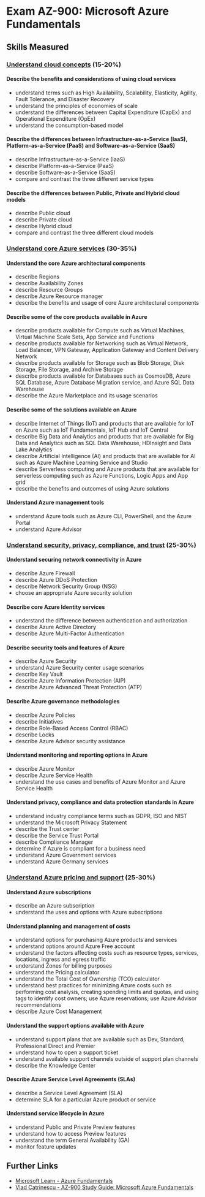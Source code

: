 # Exam AZ-900: Microsoft Azure Fundamentals

## Skills Measured

### [Understand cloud concepts](./cloud-concepts.md) (15-20%)

#### Describe the benefits and considerations of using cloud services

- understand terms such as High Availability, Scalability, Elasticity, Agility, Fault Tolerance, and Disaster Recovery
- understand the principles of economies of scale
- understand the differences between Capital Expenditure (CapEx) and Operational Expenditure (OpEx)
- understand the consumption-based model

#### Describe the differences between Infrastructure-as-a-Service (IaaS), Platform-as-a-Service (PaaS) and Software-as-a-Service (SaaS)

- describe Infrastructure-as-a-Service (IaaS)
- describe Platform-as-a-Service (PaaS)
- describe Software-as-a-Service (SaaS)
- compare and contrast the three different service types

#### Describe the differences between Public, Private and Hybrid cloud models

- describe Public cloud
- describe Private cloud
- describe Hybrid cloud
- compare and contrast the three different cloud models

### [Understand core Azure services](./core-azure-services.md) (30-35%)

#### Understand the core Azure architectural components

- describe Regions
- describe Availability Zones
- describe Resource Groups
- describe Azure Resource manager
- describe the benefits and usage of core Azure architectural components

#### Describe some of the core products available in Azure

- describe products available for Compute such as Virtual Machines, Virtual Machine Scale Sets, App Service and Functions
- describe products available for Networking such as Virtual Network, Load Balancer, VPN Gateway, Application Gateway and Content Delivery Network
- describe products available for Storage such as Blob Storage, Disk Storage, File Storage, and Archive Storage
- describe products available for Databases such as CosmosDB, Azure SQL Database, Azure Database Migration service, and Azure SQL Data Warehouse
- describe the Azure Marketplace and its usage scenarios

#### Describe some of the solutions available on Azure

- describe Internet of Things (IoT) and products that are available for IoT on Azure such as IoT Fundamentals, IoT Hub and IoT Central
- describe Big Data and Analytics and products that are available for Big Data and Analytics such as SQL Data Warehouse, HDInsight and Data Lake Analytics
- describe Artificial Intelligence (AI) and products that are available for AI such as Azure Machine Learning Service and Studio
- describe Serverless computing and Azure products that are available for serverless computing such as Azure Functions, Logic Apps and App grid
- describe the benefits and outcomes of using Azure solutions

#### Understand Azure management tools

- understand Azure tools such as Azure CLI, PowerShell, and the Azure Portal
- understand Azure Advisor

### [Understand security, privacy, compliance, and trust](./security-privacy-compliance-trust.md) (25-30%)

#### Understand securing network connectivity in Azure

- describe Azure Firewall
- describe Azure DDoS Protection
- describe Network Security Group (NSG)
- choose an appropriate Azure security solution

#### Describe core Azure Identity services

- understand the difference between authentication and authorization
- describe Azure Active Directory
- describe Azure Multi-Factor Authentication

#### Describe security tools and features of Azure

- describe Azure Security
- understand Azure Security center usage scenarios
- describe Key Vault
- describe Azure Information Protection (AIP)
- describe Azure Advanced Threat Protection (ATP)

#### Describe Azure governance methodologies

- describe Azure Policies
- describe Initiatives
- describe Role-Based Access Control (RBAC)
- describe Locks
- describe Azure Advisor security assistance

#### Understand monitoring and reporting options in Azure

- describe Azure Monitor
- describe Azure Service Health
- understand the use cases and benefits of Azure Monitor and Azure Service Health

#### Understand privacy, compliance and data protection standards in Azure

- understand industry compliance terms such as GDPR, ISO and NIST
- understand the Microsoft Privacy Statement
- describe the Trust center
- describe the Service Trust Portal
- describe Compliance Manager
- determine if Azure is compliant for a business need
- understand Azure Government services
- understand Azure Germany services

### [Understand Azure pricing and support](./azure-pricing-support.md) (25-30%)

#### Understand Azure subscriptions

- describe an Azure subscription
- understand the uses and options with Azure subscriptions

#### Understand planning and management of costs

- understand options for purchasing Azure products and services
- understand options around Azure Free account
- understand the factors affecting costs such as resource types, services, locations, ingress and egress traffic
- understand Zones for billing purposes
- understand the Pricing calculator
- understand the Total Cost of Ownership (TCO) calculator
- understand best practices for minimizing Azure costs such as performing cost analysis, creating spending limits and quotas, and using tags to identify cost owners; use Azure reservations; use Azure Advisor recommendations
- describe Azure Cost Management

#### Understand the support options available with Azure

- understand support plans that are available such as Dev, Standard, Professional Direct and Premier
- understand how to open a support ticket
- understand available support channels outside of support plan channels
- describe the Knowledge Center

#### Describe Azure Service Level Agreements (SLAs)

- describe a Service Level Agreement (SLA)
- determine SLA for a particular Azure product or service

#### Understand service lifecycle in Azure

- understand Public and Private Preview features
- understand how to access Preview features
- understand the term General Availability (GA)
- monitor feature updates

## Further Links

- [Microsoft Learn - Azure Fundamentals](https://docs.microsoft.com/en-us/learn/paths/azure-fundamentals/)
- [Vlad Catrinescu - AZ-900 Study Guide: Microsoft Azure Fundamentals](https://absolute-sharepoint.com/az-900-study-guide-microsoft-azure-fundamentals)